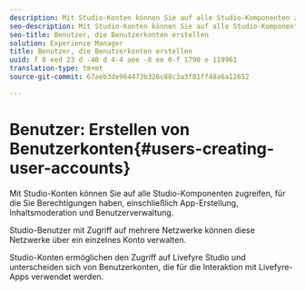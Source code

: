 ```yaml
---
description: Mit Studio-Konten können Sie auf alle Studio-Komponenten zugreifen, für die Sie Berechtigungen haben, einschließlich App-Erstellung, Inhaltsmoderation und Benutzerverwaltung.
seo-description: Mit Studio-Konten können Sie auf alle Studio-Komponenten zugreifen, für die Sie Berechtigungen haben, einschließlich App-Erstellung, Inhaltsmoderation und Benutzerverwaltung.
seo-title: Benutzer, die Benutzerkonten erstellen
solution: Experience Manager
title: Benutzer, die Benutzerkonten erstellen
uuid: f 8 eed 23 d -40 d 4-4 aee -8 ee 0-f 1790 e 119961
translation-type: tm+mt
source-git-commit: 67aeb3de964473b326c88c3a3f81ff48a6a12652

---
```



# Benutzer: Erstellen von Benutzerkonten{#users-creating-user-accounts}

Mit Studio-Konten können Sie auf alle Studio-Komponenten zugreifen, für die Sie Berechtigungen haben, einschließlich App-Erstellung, Inhaltsmoderation und Benutzerverwaltung.

Studio-Benutzer mit Zugriff auf mehrere Netzwerke können diese Netzwerke über ein einzelnes Konto verwalten.

Studio-Konten ermöglichen den Zugriff auf Livefyre Studio und unterscheiden sich von Benutzerkonten, die für die Interaktion mit Livefyre-Apps verwendet werden.
